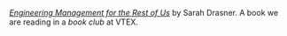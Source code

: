 *[Engineering Management for the Rest of Us](https://www.goodreads.com/book/show/58502800-engineering-management-for-the-rest-of-us)* by Sarah Drasner. A book we are reading in a *book club* at VTEX.